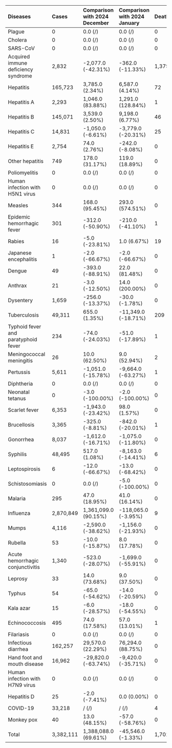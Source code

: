 | Diseases                            | Cases     | Comparison with 2024 December   | Comparison with 2024 January   | Deaths   | Comparison with 2024 December   | Comparison with 2024 January   |
|:------------------------------------|:----------|:--------------------------------|:-------------------------------|:---------|:--------------------------------|:-------------------------------|
| Plague                              | 0         | 0.0 (/)                         | 0.0 (/)                        | 0        | 0.0 (/)                         | 0.0 (/)                        |
| Cholera                             | 0         | 0.0 (/)                         | 0.0 (/)                        | 0        | 0.0 (/)                         | 0.0 (/)                        |
| SARS-CoV                            | 0         | 0.0 (/)                         | 0.0 (/)                        | 0        | 0.0 (/)                         | 0.0 (/)                        |
| Acquired immune deficiency syndrome | 2,832     | -2,077.0 (-42.31%)              | -362.0 (-11.33%)               | 1,375    | -503.0 (-26.78%)                | -355.0 (-20.52%)               |
| Hepatitis                           | 165,723   | 3,785.0 (2.34%)                 | 6,587.0 (4.14%)                | 72       | -560.0 (-88.61%)                | 19.0 (35.85%)                  |
| Hepatitis A                         | 2,293     | 1,046.0 (83.88%)                | 1,291.0 (128.84%)              | 1        | 1.0 (/)                         | 1.0 (/)                        |
| Hepatitis B                         | 145,071   | 3,539.0 (2.50%)                 | 9,198.0 (6.77%)                | 46       | 4.0 (9.52%)                     | 20.0 (76.92%)                  |
| Hepatitis C                         | 14,831    | -1,050.0 (-6.61%)               | -3,779.0 (-20.31%)             | 25       | -564.0 (-95.76%)                | 2.0 (8.70%)                    |
| Hepatitis E                         | 2,754     | 74.0 (2.76%)                    | -242.0 (-8.08%)                | 0        | -1.0 (-100.00%)                 | -4.0 (-100.00%)                |
| Other hepatitis                     | 749       | 178.0 (31.17%)                  | 119.0 (18.89%)                 | 0        | 0.0 (/)                         | 0.0 (/)                        |
| Poliomyelitis                       | 0         | 0.0 (/)                         | 0.0 (/)                        | 0        | 0.0 (/)                         | 0.0 (/)                        |
| Human infection with H5N1 virus     | 0         | 0.0 (/)                         | 0.0 (/)                        | 0        | 0.0 (/)                         | 0.0 (/)                        |
| Measles                             | 344       | 168.0 (95.45%)                  | 293.0 (574.51%)                | 0        | 0.0 (/)                         | 0.0 (/)                        |
| Epidemic hemorrhagic fever          | 301       | -312.0 (-50.90%)                | -210.0 (-41.10%)               | 1        | 1.0 (/)                         | 0.0 (0.00%)                    |
| Rabies                              | 16        | -5.0 (-23.81%)                  | 1.0 (6.67%)                    | 19       | -3.0 (-13.64%)                  | 8.0 (72.73%)                   |
| Japanese encephalitis               | 1         | -2.0 (-66.67%)                  | -2.0 (-66.67%)                 | 0        | 0.0 (/)                         | -1.0 (-100.00%)                |
| Dengue                              | 49        | -393.0 (-88.91%)                | 22.0 (81.48%)                  | 0        | 0.0 (/)                         | 0.0 (/)                        |
| Anthrax                             | 21        | -3.0 (-12.50%)                  | 14.0 (200.00%)                 | 0        | -1.0 (-100.00%)                 | 0.0 (/)                        |
| Dysentery                           | 1,659     | -256.0 (-13.37%)                | -30.0 (-1.78%)                 | 0        | 0.0 (/)                         | 0.0 (/)                        |
| Tuberculosis                        | 49,311    | 655.0 (1.35%)                   | -11,349.0 (-18.71%)            | 209      | -109.0 (-34.28%)                | -174.0 (-45.43%)               |
| Typhoid fever and paratyphoid fever | 234       | -74.0 (-24.03%)                 | -51.0 (-17.89%)                | 1        | 1.0 (/)                         | 1.0 (/)                        |
| Meningococcal meningitis            | 26        | 10.0 (62.50%)                   | 9.0 (52.94%)                   | 2        | 1.0 (100.00%)                   | 1.0 (100.00%)                  |
| Pertussis                           | 5,611     | -1,051.0 (-15.78%)              | -9,664.0 (-63.27%)             | 1        | -2.0 (-66.67%)                  | -4.0 (-80.00%)                 |
| Diphtheria                          | 0         | 0.0 (/)                         | 0.0 (/)                        | 0        | 0.0 (/)                         | 0.0 (/)                        |
| Neonatal tetanus                    | 0         | -3.0 (-100.00%)                 | -2.0 (-100.00%)                | 0        | 0.0 (/)                         | 0.0 (/)                        |
| Scarlet fever                       | 6,353     | -1,943.0 (-23.42%)              | 98.0 (1.57%)                   | 0        | 0.0 (/)                         | 0.0 (/)                        |
| Brucellosis                         | 3,365     | -325.0 (-8.81%)                 | -842.0 (-20.01%)               | 1        | 1.0 (/)                         | 1.0 (/)                        |
| Gonorrhea                           | 8,037     | -1,612.0 (-16.71%)              | -1,075.0 (-11.80%)             | 0        | 0.0 (/)                         | -1.0 (-100.00%)                |
| Syphilis                            | 48,495    | 517.0 (1.08%)                   | -8,163.0 (-14.41%)             | 6        | 4.0 (200.00%)                   | 0.0 (0.00%)                    |
| Leptospirosis                       | 6         | -12.0 (-66.67%)                 | -13.0 (-68.42%)                | 0        | 0.0 (/)                         | 0.0 (/)                        |
| Schistosomiasis                     | 0         | 0.0 (/)                         | -5.0 (-100.00%)                | 0        | 0.0 (/)                         | 0.0 (/)                        |
| Malaria                             | 295       | 47.0 (18.95%)                   | 41.0 (16.14%)                  | 0        | 0.0 (/)                         | -3.0 (-100.00%)                |
| Influenza                           | 2,870,849 | 1,361,099.0 (90.15%)            | -118,065.0 (-3.95%)            | 9        | 2.0 (28.57%)                    | 6.0 (200.00%)                  |
| Mumps                               | 4,116     | -2,590.0 (-38.62%)              | -1,156.0 (-21.93%)             | 0        | 0.0 (/)                         | 0.0 (/)                        |
| Rubella                             | 53        | -10.0 (-15.87%)                 | 8.0 (17.78%)                   | 0        | 0.0 (/)                         | 0.0 (/)                        |
| Acute hemorrhagic conjunctivitis    | 1,340     | -523.0 (-28.07%)                | -1,699.0 (-55.91%)             | 0        | 0.0 (/)                         | 0.0 (/)                        |
| Leprosy                             | 33        | 14.0 (73.68%)                   | 9.0 (37.50%)                   | 0        | 0.0 (/)                         | 0.0 (/)                        |
| Typhus                              | 54        | -65.0 (-54.62%)                 | -14.0 (-20.59%)                | 0        | 0.0 (/)                         | 0.0 (/)                        |
| Kala azar                           | 15        | -6.0 (-28.57%)                  | -18.0 (-54.55%)                | 0        | 0.0 (/)                         | 0.0 (/)                        |
| Echinococcosis                      | 495       | 74.0 (17.58%)                   | 57.0 (13.01%)                  | 1        | 0.0 (0.00%)                     | 1.0 (/)                        |
| Filariasis                          | 0         | 0.0 (/)                         | 0.0 (/)                        | 0        | 0.0 (/)                         | 0.0 (/)                        |
| Infectious diarrhea                 | 162,257   | 29,570.0 (22.29%)               | 76,294.0 (88.75%)              | 0        | -2.0 (-100.00%)                 | 0.0 (/)                        |
| Hand foot and mouth disease         | 16,962    | -29,820.0 (-63.74%)             | -9,420.0 (-35.71%)             | 0        | 0.0 (/)                         | 0.0 (/)                        |
| Human infection with H7N9 virus     | 0         | 0.0 (/)                         | 0.0 (/)                        | 0        | 0.0 (/)                         | 0.0 (/)                        |
| Hepatitis D                         | 25        | -2.0 (-7.41%)                   | 0.0 (0.00%)                    | 0        | 0.0 (/)                         | 0.0 (/)                        |
| COVID-19                            | 33,218    | / (/)                           | / (/)                          | 4        | / (/)                           | / (/)                          |
| Monkey pox                          | 40        | 13.0 (48.15%)                   | -57.0 (-58.76%)                | 0        | 0.0 (/)                         | 0.0 (/)                        |
| Total                               | 3,382,111 | 1,388,088.0 (69.61%)            | -45,546.0 (-1.33%)             | 1,701    | -1,166.0 (-40.67%)              | -497.0 (-22.61%)               |
